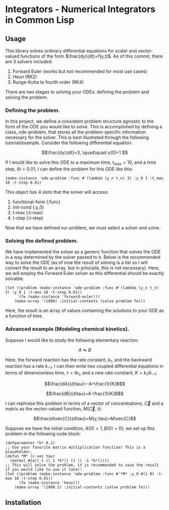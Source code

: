# Integrators - Numerical Integrators in Common Lisp

## Usage
This library solves ordinary differential equations for scalar and vector-valued functions of the form $\frac{dy}{dt}=f(y,t)$. As of this commit, there are 3 solvers included:
1. Forward Euler (works but not recommended for most use cases)
2. Heun (RK2)
3. Runge-Kutta to fourth order (RK4)

There are two stages to solving your ODEs: defining the problem and solving the problem.
### Defining the problem.
In this project, we define a consistent problem structure agnostic to the form of the ODE you would like to solve. This is accomplished by defining a class, ode-problem, that stores all the problem-specific information necessary for the solver. This is best illustrated through the following tutorial/example. Consider the following differential equation:

$$\frac{dy}{dt}=3, \quad\quad y(0)=1.$$

If I would like to solve this ODE to a maximum time, $t_{max}=10$, and a time step, $\delta t=0.01$, I can define the problem for this ODE like this:

```common-lisp
(make-instance 'ode-problem :func #'(lambda (y_n t_n) 3) :y_0 1 :t_max 10 :t-step 0.01)
```

This object has 4 slots that the solver will access:
1. functional-form (:func)
2. init-cond (:y_0)
3. t-max (:t-max)
4. t-step (:t-step)

Now that we have defined our problem, we must select a solver and solve.
### Solving the defined problem.
We have implemented the solver as a generic function that solves the ODE in a way determined by the solver passed to it. Below is the recommended way to solve the ODE (as of now the result of solving is a list so I will convert the result to an array, but in principle, this is not necessary). Here, we will employ the Forward Euler solver as this differential should be exactly solvable.

```common-lisp
(let ((problem (make-instance 'ode-problem :func #'(lambda (y_n t_n) 3) :y_0 1 :t-max 10 :t-step 0.01))
      (fe (make-instance 'forward-euler)))
    (make-array '(1000) :initial-contents (solve problem fe)))
```
Here, the result is an array of values containing the solutions to your ODE as a function of time.
### Advanced example (Modeling chemical kinetics).
Suppose I would like to study the following elementary reaction:

$$A\leftrightharpoons B$$

Here, the forward reaction has the rate constant, $k_1$, and the backward reaction has a rate $k_{-1}$. I can then write two coupled differential equations in terms of dimensionless time, $\tau=tk_1$, and a new rate constant, $K=k_1/k_{-1}$:

$$\frac{dA}{d\tau}=-A+\frac{1}{K}B$$

$$\frac{dB}{d\tau}=A-\frac{1}{K}B$$

I can rephrase this problem in terms of a vector of concentrations, $\vec{C}$ and a matrix as the vector-valued function, $M(\vec{C},\tau)$:

$$\frac{d\vec{C}}{d\tau}=M(y,\tau)=M\vec{C}$$

Suppose we have the initial condition, $A(0)=1,B(0)=0)$; we set up this problem in the following code block:

```common-lisp
(defparameter *k* 0.1)
;; Use your favorite matrix multiplication function! This is a placeholder.
(defun *M* (c-vec tau)
  (matmul #2a((-1 (\ 1 *k*)) (1 (\ -1 *k*)))))
;; This will solve the problem, it is recommended to save the result if you would like to use it later!
(let ((problem (make-instance 'ode-problem :func #'*M* :y_0 #(1 0) :t-max 10 :t-step 0.01))
      (fe (make-instance 'heun)))
    (make-array '(1000 2) :initial-contents (solve problem fe)))
```

## Installation
